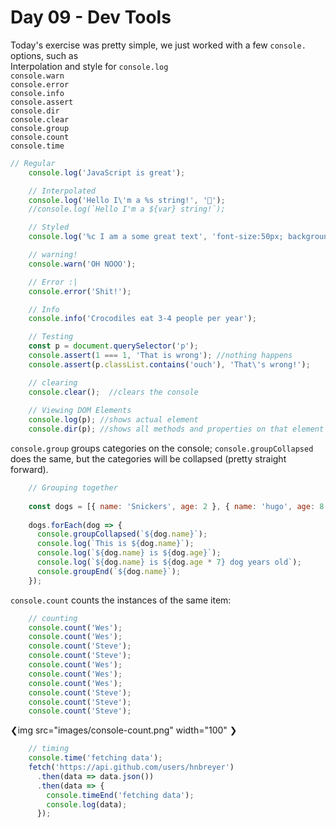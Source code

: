 # Day 09 - Dev Tools

Today's exercise was pretty simple, we just worked with a few ```console.``` options, such as <br>
Interpolation and style for ```console.log``` <br>
```console.warn``` <br>
```console.error``` <br>
```console.info``` <br>
```console.assert``` <br>
```console.dir``` <br>
```console.clear``` <br>
```console.group``` <br>
```console.count``` <br>
```console.time``` <br>

```javascript
// Regular
    console.log('JavaScript is great');

    // Interpolated
    console.log('Hello I\'m a %s string!', '💩');
    //console.log(`Hello I'm a ${var} string!`);

    // Styled
    console.log('%c I am a some great text', 'font-size:50px; background:red; text-shadow: 10px 10px 0 blue');

    // warning!
    console.warn('OH NOOO');

    // Error :|
    console.error('Shit!');

    // Info
    console.info('Crocodiles eat 3-4 people per year');

    // Testing
    const p = document.querySelector('p');
    console.assert(1 === 1, 'That is wrong'); //nothing happens
    console.assert(p.classList.contains('ouch'), 'That\'s wrong!');

    // clearing
    console.clear();  //clears the console
 
    // Viewing DOM Elements
    console.log(p); //shows actual element
    console.dir(p); //shows all methods and properties on that element
```

```console.group``` groups categories on the console; ```console.groupCollapsed``` does the same, but the categories will be collapsed (pretty straight forward).

```javascript
    // Grouping together
    
    const dogs = [{ name: 'Snickers', age: 2 }, { name: 'hugo', age: 8 }];
    
    dogs.forEach(dog => {
      console.groupCollapsed(`${dog.name}`);
      console.log(`This is ${dog.name}`);
      console.log(`${dog.name} is ${dog.age}`);
      console.log(`${dog.name} is ${dog.age * 7} dog years old`);
      console.groupEnd(`${dog.name}`);
    });
```

```console.count``` counts the instances of the same item:
    
```javascript
    // counting
    console.count('Wes');
    console.count('Wes');
    console.count('Steve');
    console.count('Steve');
    console.count('Wes');
    console.count('Wes');
    console.count('Wes');
    console.count('Steve');
    console.count('Steve');
    console.count('Steve');
```
❮img src="images/console-count.png" width="100" ❯

```javascript
    // timing
    console.time('fetching data');
    fetch('https://api.github.com/users/hnbreyer')
      .then(data => data.json())
      .then(data => {
        console.timeEnd('fetching data');
        console.log(data);  
      });
```

